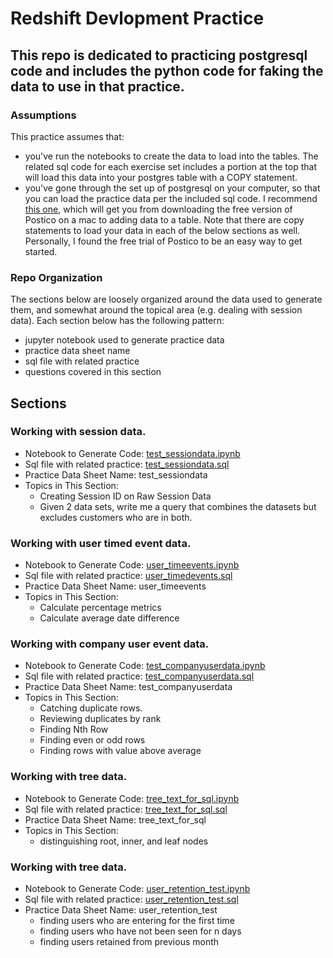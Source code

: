 # Redshift Devlopment Practice

## This repo is dedicated to practicing postgresql code and includes the python code for faking the data to use in that practice.
### Assumptions
This practice assumes that: 
* you've run the notebooks to create the data to load into the tables.  The related sql code for each exercise set includes a portion at the top that will load this data into your postgres table with a COPY statement.
* you've gone through the set up of postgresql on your computer, so that you can load the practice data per the included sql code.  I recommend [this one](https://www.youtube.com/watch?v=zOL-_UHw510), which will get you from downloading the free version of Postico on a mac to adding data to a table.  Note that there are copy statements to load your data in each of the below sections as well.  Personally, I found the free trial of Postico to be an easy way to get started.

### Repo Organization
The sections below are loosely organized around the data used to generate them, and somewhat around the topical area (e.g. dealing with session data).
Each section below has the following pattern:
* jupyter notebook used to generate practice data
* practice data sheet name
* sql file with related practice
* questions covered in this section

## Sections
### Working with session data.
* Notebook to Generate Code: [test_sessiondata.ipynb](https://github.com/mgoold/redshift_dev/blob/main/test_code/test_sessiondata.ipynb)
* Sql file with related practice: [test_sessiondata.sql](https://github.com/mgoold/redshift_dev/blob/main/test_code/test_sessiondata.sql)
* Practice Data Sheet Name: test_sessiondata
* Topics in This Section:
  * Creating Session ID on Raw Session Data
  * Given 2 data sets, write me a query that combines the datasets but excludes customers who are in both.

### Working with user timed event data.
* Notebook to Generate Code: [user_timeevents.ipynb](https://github.com/mgoold/redshift_dev/blob/main/test_code/user_timeevents.ipynb)
* Sql file with related practice: [user_timedevents.sql](https://github.com/mgoold/redshift_dev/blob/main/test_code/user_timedevents.sql)
* Practice Data Sheet Name: user_timeevents
* Topics in This Section:
  * Calculate percentage metrics
  * Calculate average date difference

### Working with company user event data.
* Notebook to Generate Code: [test_companyuserdata.ipynb](https://github.com/mgoold/redshift_dev/blob/main/test_code/test_companyuserdata.ipynb)
* Sql file with related practice: [test_companyuserdata.sql](https://github.com/mgoold/redshift_dev/blob/main/test_code/test_companyuserdata.sql)
* Practice Data Sheet Name: test_companyuserdata
* Topics in This Section:
  * Catching duplicate rows.
  * Reviewing duplicates by rank
  * Finding Nth Row
  * Finding even or odd rows
  * Finding rows with value above average

### Working with tree data.
* Notebook to Generate Code: [tree_text_for_sql.ipynb](https://github.com/mgoold/redshift_dev/blob/main/test_code/tree_text_for_sql.ipynb)
* Sql file with related practice: [tree_text_for_sql.sql](https://github.com/mgoold/redshift_dev/blob/main/test_code/tree_text_for_sql.sql)
* Practice Data Sheet Name: tree_text_for_sql
* Topics in This Section:
  * distinguishing root, inner, and leaf nodes

### Working with tree data.
* Notebook to Generate Code: [user_retention_test.ipynb](https://github.com/mgoold/redshift_dev/blob/main/test_code/user_retention_test.ipynb)
* Sql file with related practice: [user_retention_test.sql](https://github.com/mgoold/redshift_dev/blob/main/test_code/user_retention_test.sql)
* Practice Data Sheet Name: user_retention_test
  * finding users who are entering for the first time
  * finding users who have not been seen for n days
  * finding users retained from previous month





